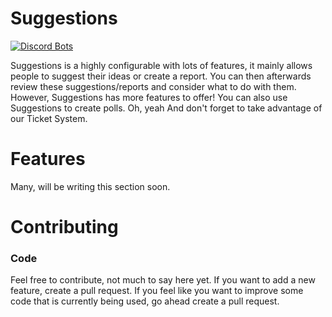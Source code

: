 # Suggestions
[![Discord Bots](https://top.gg/api/widget/status/566616056165302282.svg)](https://top.gg/bot/566616056165302282)

Suggestions is a highly configurable with lots of features,
it mainly allows people to suggest their ideas or create a report.
You can then afterwards review these suggestions/reports and consider what to do with them.
However, Suggestions has more features to offer! You can also use Suggestions to create polls.
Oh, yeah And don't forget to take advantage of our Ticket System.


# Features
Many, will be writing this section soon.
   

# Contributing

### Code
Feel free to contribute, not much to say here yet. If you want to add a new feature, create a pull request. If you feel
like you want to improve some code that is currently being used, go ahead create a pull request.
